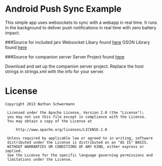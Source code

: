 Android Push Sync Example
=========================

This simple app uses websockets to sync with a webapp in real time. It runs in the background to deliver push notifications in real time with zero battery impact.

###Source for included jars
Websocket Libary found [here](http://github.com/schwiz/android-websockets)
GSON Library found [here](https://code.google.com/p/google-gson/)


###Source for companion server
Server Project found [here](http://github.com/schwiz/websocket-server)


Download and set up the companion server project.  Replace the host strings in strings.xml with the info for your server.


License
=======
    Copyright 2013 Nathan Schwermann

     Licensed under the Apache License, Version 2.0 (the "License");
     you may not use this file except in compliance with the License.
     You may obtain a copy of the License at

         http://www.apache.org/licenses/LICENSE-2.0

     Unless required by applicable law or agreed to in writing, software
     distributed under the License is distributed on an "AS IS" BASIS,
     WITHOUT WARRANTIES OR CONDITIONS OF ANY KIND, either express or implied.
     See the License for the specific language governing permissions and
     limitations under the License.
